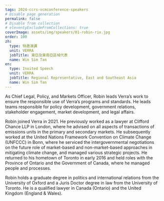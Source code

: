 ```yaml
---
tags: 2024-ccrs-vcmconference-speakers
# Disable page generation
permalink: false
# Disable from collection
# eleventyExcludeFromCollections: true
coverImage: assets/img/speakers/01-robin-rix.jpg
order: 100
zh:
  type: 特邀演講
  unit: VERRA
  jobTitle: 東亞及東南亞區域代表
  name: Win Sim Tan
en:
  type: Invited Speech
  unit: VERRA
  jobTitle: Regional Representative, East and Southeast Asia
  name: Win Sim Tan
---
```


As Chief Legal, Policy, and Markets Officer, Robin leads Verra’s work to ensure the responsible use of Verra’s programs and standards. He leads teams responsible for policy development, government relations, stakeholder engagement, market development, and legal affairs.

Robin joined Verra in 2021. He previously worked as a lawyer at Clifford Chance LLP in London, where he advised on all aspects of transactions of emissions units in the primary and secondary markets. He subsequently worked at the United Nations Framework Convention on Climate Change (UNFCCC) in Bonn, where he serviced the intergovernmental negotiations on the future role of market-based and non-market-based approaches in mitigating climate change, and managed various strategic projects. He returned to his hometown of Toronto in early 2016 and held roles with the Province of Ontario and the Government of Canada, where he managed people and processes.

Robin holds a graduate degree in politics and international relations from the University of Oxford and a Juris Doctor degree in law from the University of Toronto. He is a qualified lawyer in Canada (Ontario) and the United Kingdom (England & Wales).
